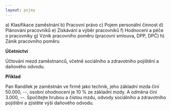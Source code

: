 ```yaml
---
layout: pojmy
---
```


a) Klasifikace zaměstnání
b) Pracovní právo
c) Pojem personální činnost
d) Plánování pracovníků
e) Získávání a výběr pracovníků
f) Hodnocení a péče o pracovníky
g) Vznik pracovního poměru (pracovní smlouva, DPP, DPČ)
h) Zánik pracovního poměru

**Účetnictví**

Účtování mezd zaměstnanců, včetně sociálního a zdravotního pojištění a daňového odvodu.

**Příklad**

Pan Randílek je zaměstnán ve firmě jako technik, jeho základní mzda činí 50.000, --, osobní ohodnocení je 10 % ze základní mzdy. A odměna činí 3.000, --. Spočítejte hrubou a čistou mzdu, odvody sociálního a zdravotního pojištění a zjistěte výši daňového odvodu.
